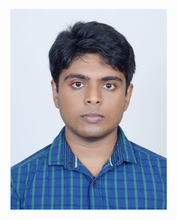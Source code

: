 <!-- ---
title: PAGE TITLE HERE
layout: template
filename: about.md
---  -->
![](https://github.com/SinhaSaptarshi/sinhasaptarshi.github.io/blob/master/DSC_5798%20.jpg?raw=true )
